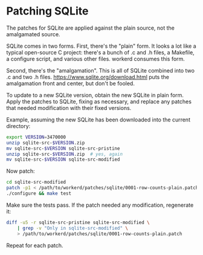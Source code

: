 # Patching SQLite

The patches for SQLite are applied against the plain source, not the amalgamated source.

SQLite comes in two forms. First, there's the "plain" form. It looks a
lot like a typical open-source C project: there's a bunch of .c and .h
files, a Makefile, a configure script, and various other files.
workerd consumes this form.

Second, there's the "amalgamation". This is all of SQLite combined
into two .c and two .h files. https://www.sqlite.org/download.html
puts the amalgamation front and center, but don't be fooled.

To update to a new SQLite version, obtain the new SQLite in plain
form. Apply the patches to SQLite, fixing as necessary, and replace
any patches that needed modification with their fixed versions.

Example, assuming the new SQLite has been downloaded into the current
directory:

```bash
export VERSION=3470000
unzip sqlite-src-$VERSION.zip
mv sqlite-src-$VERSION sqlite-src-pristine
unzip sqlite-src-$VERSION.zip  # yes, again
mv sqlite-src-$VERSION sqlite-src-modified
```

Now patch:

```bash
cd sqlite-src-modified
patch -p1 < /path/to/workerd/patches/sqlite/0001-row-counts-plain.patch
./configure && make test
```

Make sure the tests pass. If the patch needed any modification, regenerate it:

```bash
diff -u5 -r sqlite-src-pristine sqlite-src-modified \
    | grep -v "Only in sqlite-src-modified" \
    > /path/to/workerd/patches/sqlite/0001-row-counts-plain.patch
```

Repeat for each patch.
